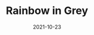 ---
layout: post
title: "Rainbow in Grey"
date: 2021-10-23
img: "https://photos.lifeclips.org/images/grey-rainbow.png"
---